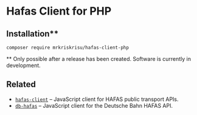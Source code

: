 # Hafas Client for PHP

## Installation**

```
composer require mrkriskrisu/hafas-client-php
```

** Only possible after a release has been created. Software is currently in development.

## Related

- [`hafas-client`](https://github.com/public-transport/hafas-client) – JavaScript client for HAFAS public transport APIs.
- [`db-hafas`](https://github.com/public-transport/db-hafas) – JavaScript client for the Deutsche Bahn HAFAS API.
